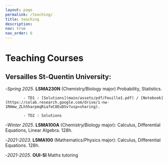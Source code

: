 ```yaml
---
layout: page
permalink: /teaching/
title: teaching
description:
nav: true
nav_order: 6
---
```


# **Teaching Courses**

## Versailles St-Quentin University: 
-*Spring 2025*. **LSMA230N** (Chemistry/Biology major) Probability, Statistics.

            - TD1 : [Solutions](main/assets/pdf/Feuille1.pdf) / [Notebook](https://colab.research.google.com/drive/1-nw-1RHmw_ZLh5harpmqRiafeC8EuDSv?usp=sharing).
            
            - TD2 : Solutions
            
-*Winter 2025*. **LSMA100A** (Chemistry/Biology major): Calculus, Differential Equations, Linear Algebra. 128h.

-*2021-2023*. **LSMA100** (Mathematics/Physics major): Calculus, Differential Equations. 128h.

-*2021-2025*. **OUI-SI** Maths tutoring 



